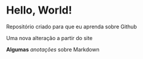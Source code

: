 # Hello, World!
 
Repositório criado para que eu aprenda sobre Github

Uma nova alteração a partir do site

**Algumas** *anotações* sobre Markdown

